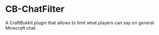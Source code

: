 CB-ChatFilter
=============

A CraftBukkit plugin that allows to limit what players can say on general Minecraft chat.
